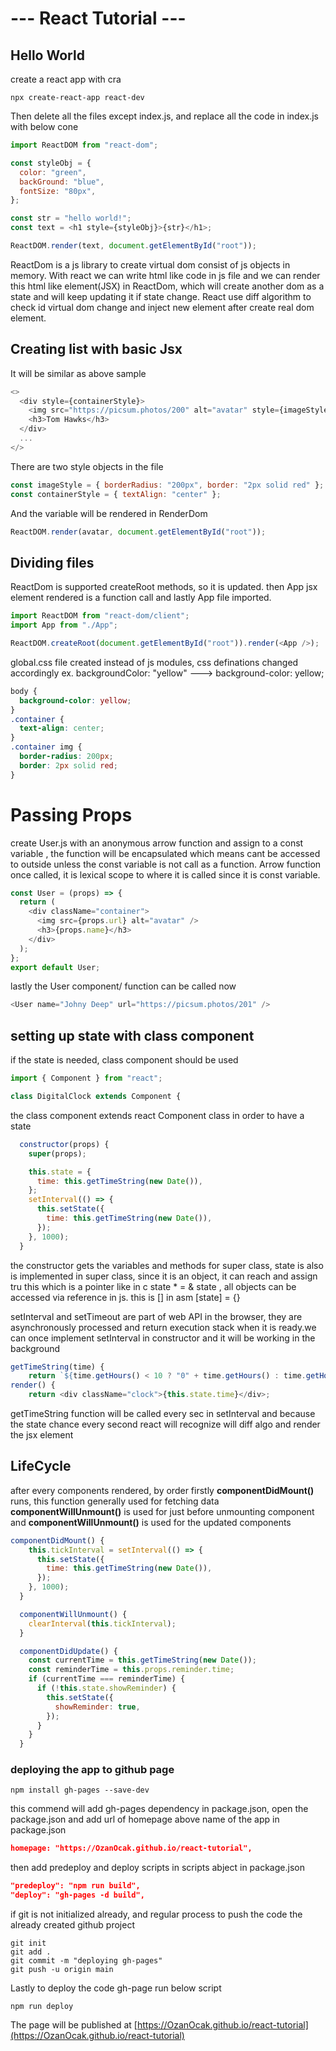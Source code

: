 # --- React Tutorial ---

## Hello World

create a react app with cra

```console
npx create-react-app react-dev
```

Then delete all the files except index.js, and replace all the code in index.js with below cone

```javascript
import ReactDOM from "react-dom";

const styleObj = {
  color: "green",
  backGround: "blue",
  fontSize: "80px",
};

const str = "hello world!";
const text = <h1 style={styleObj}>{str}</h1>;

ReactDOM.render(text, document.getElementById("root"));
```

ReactDom is a js library to create virtual dom consist of js objects in memory.
With react we can write html like code in js file and we can render this html like element(JSX) in ReactDom, which will create another dom as a state and will keep updating it if state change. React use diff algorithm to check id virtual dom change and inject new element after create real dom element.

## Creating list with basic Jsx

It will be similar as above sample

```javascript
<>
  <div style={containerStyle}>
    <img src="https://picsum.photos/200" alt="avatar" style={imageStyle} />
    <h3>Tom Hawks</h3>
  </div>
  ...
</>
```

There are two style objects in the file

```javascript
const imageStyle = { borderRadius: "200px", border: "2px solid red" };
const containerStyle = { textAlign: "center" };
```

And the variable will be rendered in RenderDom

```javascript
ReactDOM.render(avatar, document.getElementById("root"));
```

## Dividing files

ReactDom is supported createRoot methods, so it is updated. then App jsx element rendered <App /> is a function call and lastly App file imported.

```javascript
import ReactDOM from "react-dom/client";
import App from "./App";

ReactDOM.createRoot(document.getElementById("root")).render(<App />);
```

global.css file created instead of js modules, css definations changed accordingly
ex. backgroundColor: "yellow" ---> background-color: yellow;

```css
body {
  background-color: yellow;
}
.container {
  text-align: center;
}
.container img {
  border-radius: 200px;
  border: 2px solid red;
}
```

# Passing Props

create User.js with an anonymous arrow function and assign to a const variable , the function will be encapsulated which means cant be accessed to outside unless the const variable is not call as a function. Arrow function once called, it is lexical scope to where it is called since it is const variable.

```javascript
const User = (props) => {
  return (
    <div className="container">
      <img src={props.url} alt="avatar" />
      <h3>{props.name}</h3>
    </div>
  );
};
export default User;
```

lastly the User component/ function can be called now

```javascript
<User name="Johny Deep" url="https://picsum.photos/201" />
```

## setting up state with class component

if the state is needed, class component should be used

```javascript
import { Component } from "react";

class DigitalClock extends Component {
```

the class component extends react Component class in order to have a state

```javascript
  constructor(props) {
    super(props);

    this.state = {
      time: this.getTimeString(new Date()),
    };
    setInterval(() => {
      this.setState({
        time: this.getTimeString(new Date()),
      });
    }, 1000);
  }
```

the constructor gets the variables and methods for super class, state is also is implemented in super class, since it is an object, it can reach and assign tru this which is a pointer like in c state \* = & state , all objects can be accessed via reference in js.
this is [] in asm
[state] = {}

setInterval and setTimeout are part of web API in the browser, they are asynchronously processed
and return execution stack when it is ready.we can once implement setInterval in constructor and it will be working in the background

```javascript
getTimeString(time) {
    return `${time.getHours() < 10 ? "0" + time.getHours() : time.getHours()}:`
render() {
    return <div className="clock">{this.state.time}</div>;
```

getTimeString function will be called every sec in setInterval and because the state chance every second react will recognize will diff algo and render the jsx element

## LifeCycle

after every components rendered, by order
firstly **componentDidMount()** runs, this function generally used for fetching data
**componentWillUnmount()** is used for just before unmounting component
and **componentWillUnmount()** is used for the updated components

```javascript
componentDidMount() {
    this.tickInterval = setInterval(() => {
      this.setState({
        time: this.getTimeString(new Date()),
      });
    }, 1000);
  }

  componentWillUnmount() {
    clearInterval(this.tickInterval);
  }

  componentDidUpdate() {
    const currentTime = this.getTimeString(new Date());
    const reminderTime = this.props.reminder.time;
    if (currentTime === reminderTime) {
      if (!this.state.showReminder) {
        this.setState({
          showReminder: true,
        });
      }
    }
  }
```

### deploying the app to github page

```console
npm install gh-pages --save-dev
```

this commend will add gh-pages dependency in package.json, open the package.json and add
url of homepage above name of the app in package.json

```json
homepage: "https://OzanOcak.github.io/react-tutorial",
```

then add predeploy and deploy scripts in scripts abject in package.json

```json
"predeploy": "npm run build",
"deploy": "gh-pages -d build",
```

if git is not initialized already, and regular process to push the code the already created github project

```console
git init
git add .
git commit -m "deploying gh-pages"
git push -u origin main
```

Lastly to deploy the code gh-page run below script

```console
npm run deploy
```

The page will be published at [https://OzanOcak.github.io/react-tutorial](https://OzanOcak.github.io/react-tutorial)
